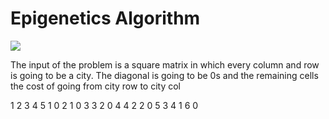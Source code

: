 # Epigenetics Algorithm

[![](https://img.shields.io/codeship/d6c1ddd0-16a3-0132-5f85-2e35c05e22b1.svg)](https://github.com/cuquiwi/epiGA)

The input of the problem is a square matrix in which every column and row is going to be a city. The diagonal is going to be 0s and the remaining cells the cost of going from city row to city col


  1 2 3 4 5
1 0
2 1 0
3 3 2 0
4 4 2 2 0
5 3 4 1 6 0
